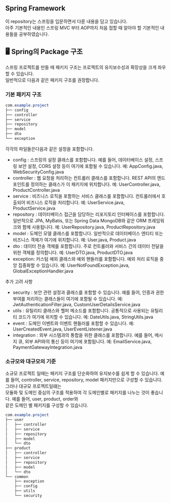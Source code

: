 ## Spring Framework

이 repository는 스프링을 입문하면서 다룬 내용을 담고 있습니다.  
아주 기본적인 내용인 스프링 MVC 부터 AOP까지 처음 접할 때 알아야 할 기본적인 내용들을 공부하였습니다.

## 🖥️ Spring의 Package 구조
스프링 프로젝트를 만들 때 패키지 구조는 프로젝트의 유지보수성과 확장상을 크게 좌우할 수 있습니다.  
일반적으로 다음과 같은 패키지 구조를 권장합니다.

### 기본 패키지 구조
```java
com.example.project
├── config
├── controller
├── service
├── repository
├── model
├── dto
└── exception

```
각각의 파일들은다음과 같은 설정을 포함합니다.
- config : 스프링의 설정 클래스를 포함합니다. 예를 들어, 데이터베이스 설정, 스프링 보안 설정, CORS 설정 등이 여기에 포함될 수 있습니다. 예: AppConfig.java, WebSecurityConfig.java
- controller : 웹 요청을 처리하는 컨트롤러 클래스를 포함합니다. REST API의 엔드포인트를 정의하는 클래스가 이 패키지에 위치합니다.
예: UserController.java, ProductController.java
- service : 비즈니스 로직을 포함하는 서비스 클래스를 포함합니다. 컨트롤러에서 호출되어 비즈니스 로직을 처리합니다.
예: UserService.java, ProductService.java
- repository : 데이터베이스 접근을 담당하는 리포지토리 인터페이스를 포함합니다. 일반적으로 JPA, MyBatis, 또는 Spring Data MongoDB와 같은 ORM 프레임워크와 함께 사용됩니다.
예: UserRepository.java, ProductRepository.java
- model : 도메인 모델 클래스를 포함합니다. 일반적으로 데이터베이스 엔티티 또는 비즈니스 객체가 여기에 위치합니다.
예: User.java, Product.java
- dto : 데이터 전송 객체를 포함합니다. 주로 컨트롤러와 서비스 간의 데이터 전달을 위한 객체를 정의합니다.
예: UserDTO.java, ProductDTO.java
- exception: 커스텀 예외 클래스와 예외 핸들러를 포함합니다. 예외 처리 로직을 중앙 집중화할 수 있습니다.
예: UserNotFoundException.java, GlobalExceptionHandler.java

추가 고려 사항
- security : 보안 관련 설정과 클래스를 포함할 수 있습니다. 예를 들어, 인증과 권한 부여를 처리하는 클래스들이 여기에 포함될 수 있습니다.
예: JwtAuthenticationFilter.java, CustomUserDetailsService.java
- utils : 유틸리티 클래스와 헬퍼 메소드를 포함합니다. 공통적으로 사용되는 유틸리티 코드가 여기에 위치할 수 있습니다.
예: DateUtils.java, StringUtils.java
- event : 도메인 이벤트와 이벤트 핸들러를 포함할 수 있습니다.
예: UserCreatedEvent.java, UserEventListener.java
- integration : 외부 시스템과의 통합을 위한 클래스를 포함합니다. 예를 들어, 메시지 큐, 외부 API와의 통신 등이 여기에 포함됩니다.
예: EmailService.java, PaymentGatewayIntegration.java

### 소규모와 대규모의 기준
소규모 프로젝트 일때는 패키지 구조를 단순화하여 유지보수를 쉽게 할 수 있습니다. 
예를 들어, controller, service, repository, model 패키지만으로 구성할 수 있습니다. 그러나 대규모 프로젝트일떄는  
모듈화 및 도메인 중심의 구조를 적용하여 각 도메인별로 패키지를 나누는 것이 좋습니다. 예를 들어, user, product, order와  
같은 도메인 별 패키지를 구성할 수 있습니다.
```java
com.example.project
├── user
│   ├── controller
│   ├── service
│   ├── repository
│   ├── model
│   └── dto
├── product
│   ├── controller
│   ├── service
│   ├── repository
│   ├── model
│   └── dto
└── common
    ├── exception
    ├── config
    ├── utils
    └── security

```
